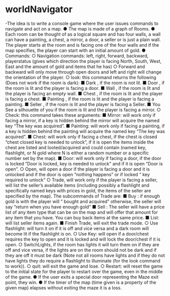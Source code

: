 # worldNavigator
-The idea is to write a console game where the user issues commands to navigate and act on a map.
● The map is made of a graph of Rooms.
● Each room can be thought of as a logical square and has four walls, a wall can have a painting, a chest, a
mirror, a door, a seller or is just a plain wall. The player starts at the <Start> room and is facing one of the four
walls and if the map specifies, the player can start with an initial amount of gold.
● Commands:
○ Navigation commands: left, right, forward, backward, playerstatus (gives which direction the player is
facing North, South, West, East and the amount of gold and items that he has)
○ Forward and backward will only move through open doors and left and right will change the orientation of
the player.
○ look: this command returns the following (Does not work if the room is dark):
■ Dark , if the room is not lit.
■ Door , if the room is lit and the player is facing a door.
■ Wall , if the room is lit and the player is facing an empty wall.
■ Chest , if the room is lit and the player is facing a chest.
■ Painting , if the room is lit and the player is facing a painting.
■ Seller , if the room is lit and the player is facing a Seller.
■ You See a silhouette of you if the room is lit and the player is facing a mirror.
○ Check: this command takes these arguments:
■ Mirror: will work only if facing a mirror, if a key is hidden behind the mirror will acquire the named
key “The <name> key was acquired”.
■ Painting: will work only if facing a painting, if a key is hidden behind the painting will acquire the
named key “The <name> key was acquired”.
■ Chest: will work only if facing a chest, if the chest is closed “chest closed <name> key is needed
to unlock”, if it is open the items inside the chest are listed and looted/acquired and could contain
(named key, flashlight, or N gold where N is either a random number or a specific number set by
the map).
■ Door: will work only if facing a door, if the door is locked “Door is locked, <name> key is needed
to unlock” and if it is open “Door is open”.
○ Open, will open a door if the player is facing a door and it is unlocked and if the door is open “nothing
happens” or if locked “<named> key required to unlock”
○ Trade, will work only if the player is facing a seller, will list the seller’s available items (including possibly
a flashlight and specifically named keys with prices in gold, the items of the seller are specified by the
map). The subcommands of Trade are:
■ Buy <item>: if enough gold is with the player will “<item> bought and acquired” otherwise, the
seller will say “return when you have enough gold”
■ Sell <Item>: The seller will have a price list of any item type that can be on the map and will offer
that amount for any item that you have. You can buy back items at the same price.
■ List: will list seller items again.
■ Finish Trade, will exit the trade mode.
○ Use flashlight: will turn it on if it is off and vice versa and a dark room will become lit if the flashlight is on.
○ Use <name> Key: will open if a door/chest requires the <name> key to open and it is locked and will lock
the door/chest if it is open.
○ SwitchLights, if the room has lights it will turn them on if they are off and vice versa, if the lights are on
the room should not be dark and if they are off it must be dark (Note not all rooms have lights and if they
do not have lights they do require a flashlight to illuminate (for the look command to work)).
○ quit: will exit the game and lose.
○ Restart: will reset the game to the initial state for the player to restart over the game, even in the middle
of the game.
● If the user exits a special door representing the Maze exit point, they win.
● If the timer of the map (time given is a property of the given map) elapses without exiting the maze it is a loss.
	
